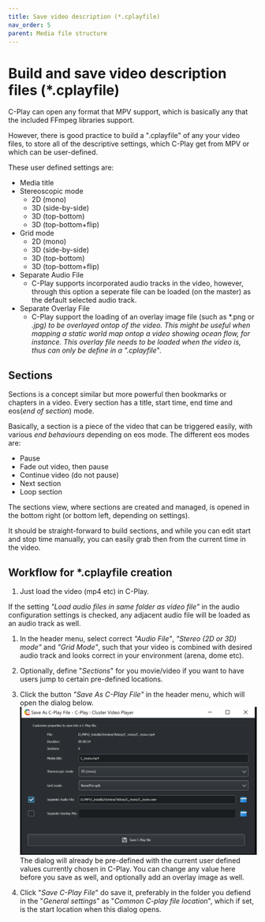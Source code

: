 ```yaml
---
title: Save video description (*.cplayfile)
nav_order: 5
parent: Media file structure
---
```


# Build and save video description files (*.cplayfile)

 C-Play can open any format that MPV support, which is basically any that the included FFmpeg libraries support.

 However, there is good practice to build a ".cplayfile" of any your video files, to store all of the descriptive settings, which C-Play get from MPV or which can be user-defined.
 
 These user defined settings are:

 * Media title
 * Stereoscopic mode
     * 2D (mono)
     * 3D (side-by-side)
     * 3D (top-bottom)
     * 3D (top-bottom+flip)
* Grid mode
     * 2D (mono)
     * 3D (side-by-side)
     * 3D (top-bottom)
     * 3D (top-bottom+flip)
* Separate Audio File
     * C-Play supports incorporated audio tracks in the video, however, through this option a seperate file can be loaded (on the master) as the default selected audio track.
* Separate Overlay File
     * C-Play support the loading of an overlay image file (such as *.png or *.jpg) to be overlayed ontop of the video. This might be useful when mapping a static world map ontop a video showing ocean flow, for instance. This overlay file needs to be loaded when the video is, thus can only be define in a *"*.cplayfile*".

## Sections

Sections is a concept similar but more powerful then bookmarks or chapters in a video. Every section has a title, start time, end time and eos(*end of section*) mode.

Basically, a section is a piece of the video that can be triggered easily, with various *end behaviours* depending on eos mode. The different eos modes are:

* Pause
* Fade out video, then pause
* Continue video (do not pause)
* Next section
* Loop section

The sections view, where sections are created and managed, is opened in the bottom right (or bottom left, depending on settings). 

It should be straight-forward to build sections, and while you can edit start and stop time manually, you can easily grab then from the current time in the video.

## Workflow for *.cplayfile creation

1. Just load the video (mp4 etc) in C-Play. 


If the setting *"Load audio files in same folder as video file"* in the audio configuration settings is checked, any adjacent audio file will be loaded as an audio track as well.

1. In the header menu, select correct *"Audio File"*, *"Stereo (2D or 3D) mode"* and *"Grid Mode"*, such that your video is combined with desired audio track and looks correct in your environment (arena, dome etc).

1. Optionally, define "*Sections*" for you movie/video if you want to have users jump to certain pre-defined locations.

1. Click the button *"Save As C-Play File"* in the header menu, which will open the dialog below.
 ![Save As CPlayfile](../../assets/ui/saveAsCplayfile.png)
 The dialog will already be pre-defined with the current user defined values currently chosen in C-Play. You can change any value here before you save as well, and optionally add an overlay image as well.

 1. Click "*Save C-Play File*" do save it, preferably in the folder you defiend in the "*General settings*" as "*Common C-play file location*", which if set, is the start location when this dialog opens.